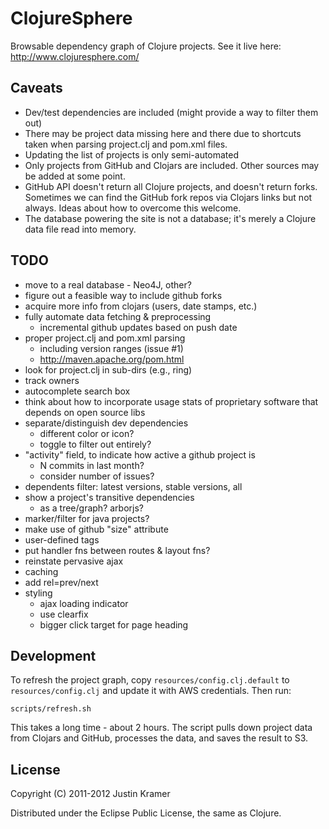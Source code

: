 # ClojureSphere

Browsable dependency graph of Clojure projects. See it live here: http://www.clojuresphere.com/

## Caveats

* Dev/test dependencies are included (might provide a way to filter them out)
* There may be project data missing here and there due to shortcuts taken when parsing project.clj and pom.xml files.
* Updating the list of projects is only semi-automated
* Only projects from GitHub and Clojars are included. Other sources may be added at some point.
* GitHub API doesn't return all Clojure projects, and doesn't return forks. Sometimes we can find the GitHub fork repos via Clojars links but not always. Ideas about how to overcome this welcome.
* The database powering the site is not a database; it's merely a Clojure data file read into memory.

## TODO

- move to a real database - Neo4J, other?
- figure out a feasible way to include github forks
- acquire more info from clojars (users, date stamps, etc.)
- fully automate data fetching & preprocessing
  - incremental github updates based on push date
- proper project.clj and pom.xml parsing
  - including version ranges (issue #1)
  - http://maven.apache.org/pom.html
- look for project.clj in sub-dirs (e.g., ring)
- track owners
- autocomplete search box
- think about how to incorporate usage stats of proprietary software that depends on open source libs
- separate/distinguish dev dependencies
  - different color or icon?
  - toggle to filter out entirely?
- "activity" field, to indicate how active a github project is
  - N commits in last month?
  - consider number of issues?
- dependents filter: latest versions, stable versions, all
- show a project's transitive dependencies
  - as a tree/graph? arborjs?
- marker/filter for java projects?
- make use of github "size" attribute
- user-defined tags
- put handler fns between routes & layout fns?
- reinstate pervasive ajax
- caching
- add rel=prev/next
- styling
  - ajax loading indicator
  - use clearfix
  - bigger click target for page heading

## Development

To refresh the project graph, copy `resources/config.clj.default` to `resources/config.clj` and update it with AWS credentials. Then run:

```
scripts/refresh.sh
```

This takes a long time - about 2 hours. The script pulls down project data from Clojars and GitHub, processes the data, and saves the result to S3.

## License

Copyright (C) 2011-2012 Justin Kramer

Distributed under the Eclipse Public License, the same as Clojure.
